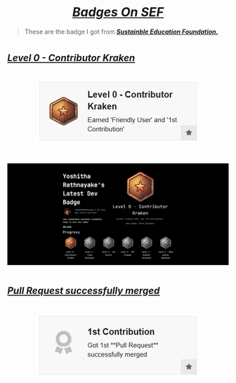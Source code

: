 # <div align="center"><a href="https://sef.discourse.group/u/yoshitharathnayake/badges"><i><b>Badges On SEF</b></i></a><div>

> These are the badge I got from <a href="https://sefglobal.org/"><i><b>Sustainble Education Foundation.</b></i></a> 
 
# 
## <a href="https://sefglobal.org/developers/?user=YoshithaRathnayake&badge=0&certificate=56Hbki&7H"><b><i>Level 0 - Contributor Kraken</i></b></a>
 
# <div align="center"><a href="https://sef.discourse.group/badges/106/level-0-contributor-kraken?username=yoshitharathnayake"><img src="Level 0.png"></a></div>
# <img src="Screenshot 2022-01-06 075231.png">
 
#
## <a href="https://sef.discourse.group/badges/112/1st-contribution?username=yoshitharathnayake"><b><i>Pull Request successfully merged</i></b></a>
 
# <div align="center"><a href="https://sef.discourse.group/badges/112/1st-contribution?username=yoshitharathnayake"><img src="PR Merged.png"></a></div>
